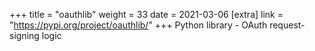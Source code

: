 +++
title = "oauthlib"
weight = 33
date = 2021-03-06
[extra]
link = "https://pypi.org/project/oauthlib/"
+++
Python library - OAuth request-signing logic

